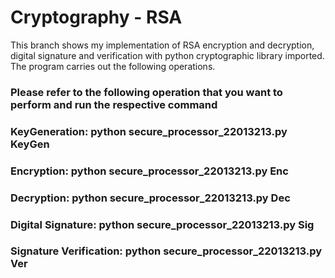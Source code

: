 # Cryptography - RSA
This branch shows my implementation of RSA encryption and decryption, digital signature and verification with python cryptographic library imported. The program carries out the following operations. 

### Please refer to the following operation that you want to perform and run the respective command

### KeyGeneration: python secure_processor_22013213.py KeyGen

### Encryption: python secure_processor_22013213.py Enc

### Decryption: python secure_processor_22013213.py Dec

### Digital Signature: python secure_processor_22013213.py Sig

### Signature Verification: python secure_processor_22013213.py Ver
